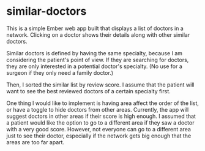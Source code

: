# similar-doctors

This is a simple Ember web app built that displays a list of doctors in a
network. Clicking on a doctor shows their details along with other similar
doctors.

Similar doctors is defined by having the same specialty, because I am
considering the patient's point of view. If they are searching for doctors,
they are only interested in a potential doctor's specialty. (No use for a
surgeon if they only need a family doctor.)

Then, I sorted the similar list by review score. I assume that the patient will
want to see the best reviewed doctors of a certain specialty first.

One thing I would like to implement is having area affect the order of the
list, or have a toggle to hide doctors from other areas. Currently, the app
will suggest doctors in other areas if their score is high enough. I assumed
that a patient would like the option to go to a different area if they saw a
doctor with a very good score. However, not everyone can go to a different area
just to see their doctor, especially if the network gets big enough that the
areas are too far apart.
